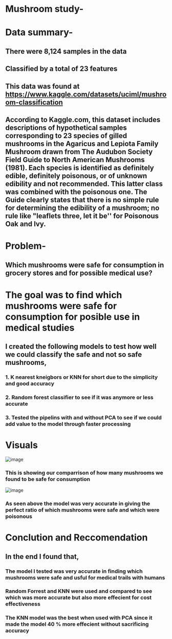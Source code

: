 # Mushroom study-

# Data summary-

## There were 8,124 samples in the data
## Classified by a total of 23 features
## This data was found at https://www.kaggle.com/datasets/uciml/mushroom-classification
## According to Kaggle.com, this dataset includes descriptions of hypothetical samples corresponding to 23 species of gilled mushrooms in the Agaricus and Lepiota Family Mushroom drawn from The Audubon Society Field Guide to North American Mushrooms (1981). Each species is identified as definitely edible, definitely poisonous, or of unknown edibility and not recommended. This latter class was combined with the poisonous one. The Guide clearly states that there is no simple rule for determining the edibility of a mushroom; no rule like "leaflets three, let it be'' for Poisonous Oak and Ivy.

# Problem- 

## Which mushrooms were safe for consumption in grocery stores and for possible medical use?
 

# The goal was to find which mushrooms were safe for consumption for posible use in medical studies 

## I created the following models to test how well we could classify the safe and not so safe mushrooms,
### 1. K nearest kneigbors or KNN for short due to the simplicity and good accuracy 
### 2. Random forest classifier to see if it was anymore or less accurate
### 3. Tested the pipelins with and without PCA to see if we could add value to the model through faster processing

# Visuals

![image](https://user-images.githubusercontent.com/105470937/192131532-94287028-cd41-46b6-a943-3e186b4380ed.png)
### This is showing our comparrison of how many mushrooms we found to be safe for consumption

![image](https://user-images.githubusercontent.com/105470937/192001520-bbbc31b9-1511-4368-ba0d-24da66d8b5e9.png)
### As seen above the model was very accurate in giving the perfect ratio of which mushrooms were safe and which were poisonous

# Conclution and Reccomendation
## In the end I found that, 
### The model I tested was very accurate in finding which mushrooms were safe and usful for medical trails with humans 
### Random Forrest and KNN were used and compared to see which was more accurate but also more effecient for cost effectiveness 
### The KNN model was the best when used with PCA since it made the model 40 % more effecient without sacrificing accuracy

